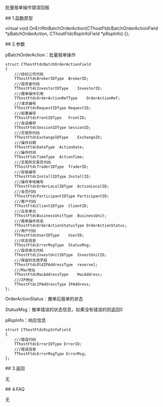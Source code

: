 <p>批量报单操作错误回报</p>
<span class="anchor" id="503fef0d-9f9a-4136-8f70-0f65572efe88"></span>
## 1.函数原型
<p>virtual void OnErrRtnBatchOrderAction(CThostFtdcBatchOrderActionField *pBatchOrderAction, CThostFtdcRspInfoField *pRspInfo) {};</p>
<span class="anchor" id="5bb1134b-ae9e-404f-979b-6d505414af2a"></span>
## 2.参数
<p>pBatchOrderAction：批量报单操作</p>
<pre><code>struct CThostFtdcBatchOrderActionField
{
    ///经纪公司代码
    TThostFtdcBrokerIDType  BrokerID;
    ///投资者代码
    TThostFtdcInvestorIDType    InvestorID;
    ///报单操作引用
    TThostFtdcOrderActionRefType    OrderActionRef;
    ///请求编号
    TThostFtdcRequestIDType RequestID;
    ///前置编号
    TThostFtdcFrontIDType   FrontID;
    ///会话编号
    TThostFtdcSessionIDType SessionID;
    ///交易所代码
    TThostFtdcExchangeIDType    ExchangeID;
    ///操作日期
    TThostFtdcDateType  ActionDate;
    ///操作时间
    TThostFtdcTimeType  ActionTime;
    ///交易所交易员代码
    TThostFtdcTraderIDType  TraderID;
    ///安装编号
    TThostFtdcInstallIDType InstallID;
    ///操作本地编号
    TThostFtdcOrderLocalIDType  ActionLocalID;
    ///会员代码
    TThostFtdcParticipantIDType ParticipantID;
    ///客户代码
    TThostFtdcClientIDType  ClientID;
    ///业务单元
    TThostFtdcBusinessUnitType  BusinessUnit;
    ///报单操作状态
    TThostFtdcOrderActionStatusType OrderActionStatus;
    ///用户代码
    TThostFtdcUserIDType    UserID;
    ///状态信息
    TThostFtdcErrorMsgType  StatusMsg;
    ///投资单元代码
    TThostFtdcInvestUnitIDType  InvestUnitID;
    ///保留的无效字段
    TThostFtdcOldIPAddressType  reserve1;
    ///Mac地址
    TThostFtdcMacAddressType    MacAddress;
    ///IP地址
    TThostFtdcIPAddressType IPAddress;
};
</code></pre>
<p>OrderActionStatus：撤单后报单的状态</p>
<p>StatusMsg：撤单错误的状态信息，如果没有错误的则返回0</p>
<p>pRspInfo：响应信息</p>
<pre><code>struct CThostFtdcRspInfoField
{
    ///错误代码
    TThostFtdcErrorIDType ErrorID;
    ///错误信息
    TThostFtdcErrorMsgType ErrorMsg;
};
</code></pre>
<span class="anchor" id="0a7b113e-37f4-4a09-bf55-40d40926945f"></span>
## 3.返回
<p>无</p>
<span class="anchor" id="526b7fb7-0011-4937-8c7a-765aceeca5ef"></span>
## 4.FAQ
<p>无</p>

